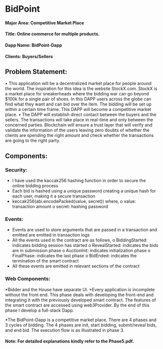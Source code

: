 # BidPoint
#### 	Major Area: Competitive Market Place
####  Title: Online commerce for multiple products.
#### 	Dapp Name: BidPoint-Dapp
#### 	Clients: Buyers/Sellers
## 	Problem Statement: 
•	This application will be a decentralized market place for people around the world. The inspiration for this idea is the website StockX.com. StockX is a market place for sneakerheads where the bidding war can go beyond $100k for a single pair of shoes. In this DAPP users across the globe can find what they want and can bid over the item. The bidding will be set up within a certain time frame. This DAPP will become a competitive market place. 
•	The DAPP will establish direct contact between the buyers and the sellers. The transactions will take place in real-time and only between the concerned parties. Blockchain will ensure a trust layer that will verify and validate the information of the users leaving zero doubts of whether the clients are spending the right amount and check whether the transactions are going to the right party.
## Components:
### Security:
* I have used the kaccak256 hashing function in order to secure the online bidding process
* Each bid is hashed using a unique password creating a unique hash for each user, making it a secure transaction
* keccak256(abi.encodePacked(value, secret))
      where,
	o value: transaction amount
	o secret: hashing password


### Events:
* Events are used to store arguments that are passed in a transaction and emitted are emitted in transaction logs
* All the events used in the contract are as follows,
	o BiddingStarted: indicates bidding session has started
	o RevealStarted: indicates the bids are in submission phase
	o AuctionInit: indicates initialization phase
	o FinalPhase: indicates the last phase
	o BidEnded: indicates the termination of the smart contract
* All these events are emitted in relevant sections of the contract

### Web Components:

*Bidder and the House have separate UI.
*Every application is incomplete without the front end. This phase deals with developing the front-end and integrating it with the previously developed smart contract. The features of the smart contract are accessed using web3Provider. By the end of this phase I develop a full-stack Dapp.

*The BidPoint-Dapp is a competitive market place. There are 4 phases and 3 cycles of bidding.
The 4 phases are init, start bidding, submit/reveal bids, and end bid. The execution flow is as illustrated in phase 3. 


#### Note:  For detailed explanations kindly refer to the Phase5.pdf.
